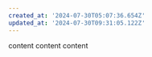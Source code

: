 ```yaml
---
created_at: '2024-07-30T05:07:36.654Z'
updated_at: '2024-07-30T09:31:05.122Z'
---
```


content
content
content
